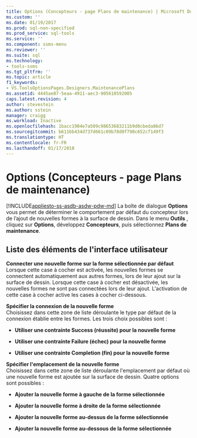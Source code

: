 ```yaml
---
title: Options (Concepteurs - page Plans de maintenance) | Microsoft Docs
ms.custom: ''
ms.date: 01/19/2017
ms.prod: sql-non-specified
ms.prod_service: sql-tools
ms.service: ''
ms.component: ssms-menu
ms.reviewer: ''
ms.suite: sql
ms.technology:
- tools-ssms
ms.tgt_pltfrm: ''
ms.topic: article
f1_keywords:
- VS.ToolsOptionsPages.Designers.MaintenancePlans
ms.assetid: 4445ae87-5eaa-4911-aec3-905610592005
caps.latest.revision: 4
author: stevestein
ms.author: sstein
manager: craigg
ms.workload: Inactive
ms.openlocfilehash: 1bacc1904e7a509c98653683211b9d0cbeda86d7
ms.sourcegitcommit: b6116b434d737d661c09b78d0f798c652cf149f3
ms.translationtype: HT
ms.contentlocale: fr-FR
ms.lasthandoff: 01/17/2018
---
```

# <a name="options-designers---maintenance-plans-page"></a>Options (Concepteurs - page Plans de maintenance)
[!INCLUDE[appliesto-ss-asdb-asdw-pdw-md](../../includes/appliesto-ss-asdb-asdw-pdw-md.md)] La boîte de dialogue **Options** vous permet de déterminer le comportement par défaut du concepteur lors de l’ajout de nouvelles formes à la surface de dessin. Dans le menu **Outils** , cliquez sur **Options**, développez **Concepteurs**, puis sélectionnez **Plans de maintenance**.  
  
## <a name="uielement-list"></a>Liste des éléments de l'interface utilisateur  
**Connecter une nouvelle forme sur la forme sélectionnée par défaut**  
Lorsque cette case à cocher est activée, les nouvelles formes se connectent automatiquement aux autres formes, lors de leur ajout sur la surface de dessin. Lorsque cette case à cocher est désactivée, les nouvelles formes ne sont pas connectées lors de leur ajout. L'activation de cette case à cocher active les cases à cocher ci-dessous.  
  
**Spécifier la connexion de la nouvelle forme**  
Choisissez dans cette zone de liste déroulante le type par défaut de la connexion établie entre les formes. Les trois choix possibles sont :  
  
-   **Utiliser une contrainte Success (réussite) pour la nouvelle forme**  
  
-   **Utiliser une contrainte Failure (échec) pour la nouvelle forme**  
  
-   **Utiliser une contrainte Completion (fin) pour la nouvelle forme**  
  
**Spécifier l'emplacement de la nouvelle forme**  
Choisissez dans cette zone de liste déroulante l'emplacement par défaut où une nouvelle forme est ajoutée sur la surface de dessin. Quatre options sont possibles :  
  
-   **Ajouter la nouvelle forme à gauche de la forme sélectionnée**  
  
-   **Ajouter la nouvelle forme à droite de la forme sélectionnée**  
  
-   **Ajouter la nouvelle forme au-dessus de la forme sélectionnée**  
  
-   **Ajouter la nouvelle forme au-dessous de la forme sélectionnée**  
  
